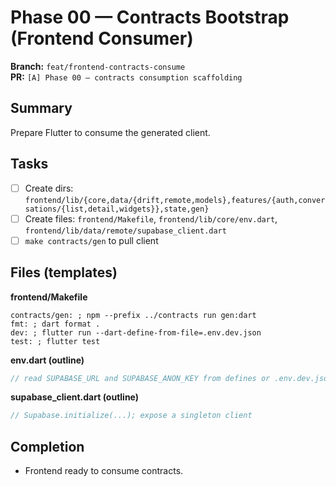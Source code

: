 # Phase 00 — Contracts Bootstrap (Frontend Consumer)

**Branch:** `feat/frontend-contracts-consume`  
**PR:** `[A] Phase 00 — contracts consumption scaffolding`

## Summary
Prepare Flutter to consume the generated client.

## Tasks
- [ ] Create dirs: `frontend/lib/{core,data/{drift,remote,models},features/{auth,conversations/{list,detail,widgets}},state,gen}`
- [ ] Create files: `frontend/Makefile`, `frontend/lib/core/env.dart`, `frontend/lib/data/remote/supabase_client.dart`
- [ ] `make contracts/gen` to pull client

## Files (templates)

**frontend/Makefile**
```make
contracts/gen: ; npm --prefix ../contracts run gen:dart
fmt: ; dart format .
dev: ; flutter run --dart-define-from-file=.env.dev.json
test: ; flutter test
```

**env.dart (outline)**
```dart
// read SUPABASE_URL and SUPABASE_ANON_KEY from defines or .env.dev.json
```

**supabase_client.dart (outline)**
```dart
// Supabase.initialize(...); expose a singleton client
```

## Completion
- Frontend ready to consume contracts.
